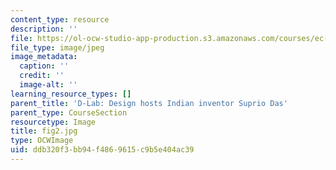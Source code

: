 ```yaml
---
content_type: resource
description: ''
file: https://ol-ocw-studio-app-production.s3.amazonaws.com/courses/ec-720j-d-lab-ii-design-spring-2010/ddb320f3bb94f4869615c9b5e404ac39_fig2.jpg
file_type: image/jpeg
image_metadata:
  caption: ''
  credit: ''
  image-alt: ''
learning_resource_types: []
parent_title: 'D-Lab: Design hosts Indian inventor Suprio Das'
parent_type: CourseSection
resourcetype: Image
title: fig2.jpg
type: OCWImage
uid: ddb320f3-bb94-f486-9615-c9b5e404ac39
---
```

